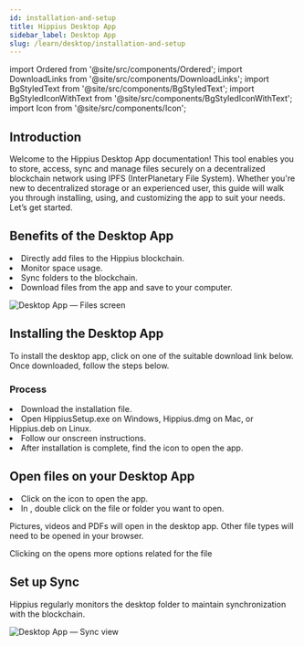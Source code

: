```yaml
---
id: installation-and-setup
title: Hippius Desktop App
sidebar_label: Desktop App
slug: /learn/desktop/installation-and-setup
---
```


import Ordered from '@site/src/components/Ordered';
import DownloadLinks from '@site/src/components/DownloadLinks';
import BgStyledText from '@site/src/components/BgStyledText';
import BgStyledIconWithText from '@site/src/components/BgStyledIconWithText';
import Icon from '@site/src/components/Icon';

## Introduction

Welcome to the Hippius Desktop App documentation!
This tool enables you to store, access, sync and manage files securely on a decentralized blockchain network using IPFS (InterPlanetary File System). Whether you're new to decentralized storage or an experienced user, this guide will walk you through installing, using, and customizing the app to suit your needs. Let’s get started.

## Benefits of the Desktop App

<Ordered>
  <li>Directly add files to the Hippius blockchain.</li>
  <li>Monitor space usage.</li>
  <li>Sync folders to the blockchain.</li>
  <li>Download files from the app and save to your computer.</li>
</Ordered>

![Desktop App — Files screen](/img/desktop/desktop-benefits.png)

## Installing the Desktop App

To install the desktop app, click on one of the suitable download link below. Once downloaded, follow the steps below.

<DownloadLinks/>

### Process

<Ordered>
<li> Download the installation file.</li>
<li>Open <BgStyledText>HippiusSetup.exe</BgStyledText> on Windows, <BgStyledText>Hippius.dmg</BgStyledText> on Mac, or <BgStyledText>Hippius.deb</BgStyledText> on Linux.</li>

<li> Follow our onscreen instructions.</li>
<li>After installation is complete, find the <Icon /> icon to open the app.</li>
</Ordered>

## Open files on your Desktop App

<Ordered>
<li> Click on the <Icon /> icon to open the app.</li>
<li> In <BgStyledIconWithText text="Files" icon="DocumentText" /> , double click on the file or folder you want to open.</li>
</Ordered>

Pictures, videos and PDFs will open in the desktop app. Other file types will need to be opened in your browser.

Clicking on the <BgStyledIconWithText  icon="More" paddingClassName="px-1 py-1" /> opens more options related for the file

## Set up Sync

Hippius regularly monitors the desktop folder to maintain synchronization with the blockchain.

![Desktop App — Sync view](/img/desktop/desktop-sync.png)
